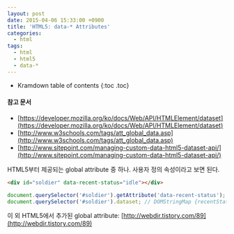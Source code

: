 ```yaml
---
layout: post
date: 2015-04-06 15:33:00 +0900
title: 'HTML5: data-* Attributes'
categories:
  - html
tags:
  - html
  - html5
  - data-*
---
```


* Kramdown table of contents
{:toc .toc}

#### 참고 문서

- [https://developer.mozilla.org/ko/docs/Web/API/HTMLElement/dataset](https://developer.mozilla.org/ko/docs/Web/API/HTMLElement/dataset)
- [http://www.w3schools.com/tags/att_global_data.asp](http://www.w3schools.com/tags/att_global_data.asp)
- [http://www.sitepoint.com/managing-custom-data-html5-dataset-api/](http://www.sitepoint.com/managing-custom-data-html5-dataset-api/)

HTML5부터 제공되는 global attribute 중 하나. 사용자 정의 속성이라고 보면 된다.

```html
<div id="soldier" data-recent-status="idle"></div>
```

```js
document.querySelector('#soldier').getAttribute('data-recent-status'); // 'idle'
document.querySelector('#soldier').dataset; // DOMStringMap {recentStatus: "idle"}
```

이 외 HTML5에서 추가된 global attribute: [http://webdir.tistory.com/89](http://webdir.tistory.com/89)
